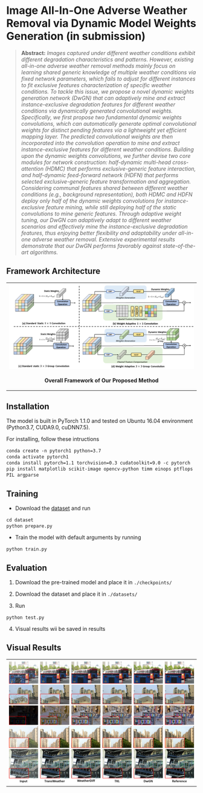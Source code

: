 # Image All-In-One Adverse Weather Removal via Dynamic Model Weights Generation (in submission)



> **Abstract:** *Images captured under different weather conditions exhibit different degradation characteristics and patterns. However, existing all-in-one adverse weather removal methods mainly focus on learning shared generic knowledge of multiple weather conditions via fixed network parameters, which fails to adjust for different instances to fit exclusive features characterization of specific weather conditions. To tackle this issue, we propose a novel dynamic weights generation network (DwGN) that can adaptively mine and extract instance-exclusive degradation features for different weather conditions via dynamically generated convolutional weights. Specifically, we first propose two fundamental dynamic weights convolutions, which can automatically generate optimal convolutional weights for distinct pending features via a lightweight yet efficient mapping layer. The predicted convolutional weights are then incorporated into the convolution operation to mine and extract instance-exclusive features for different weather conditions. Building upon the dynamic weights convolutions, we further devise two core modules for network construction: half-dynamic multi-head cross-attention (HDMC) that performs exclusive-generic feature interaction, and half-dynamic feed-forward network (HDFN) that performs selected exclusive-generic feature transformation and aggregation. Considering communal features shared between different weather conditions (e.g., background representation), both HDMC and HDFN deploy only half of the dynamic weights convolutions for instance-exclusive feature mining, while still deploying half of the static convolutions to mine generic features. Through adaptive weight tuning, our DwGN can adaptively adapt to different weather scenarios and effectively mine the instance-exclusive degradation features, thus enjoying better flexibility and adaptability under all-in-one adverse weather removal. Extensive experimental results demonstrate that our DwGN performs favorably against state-of-the-art algorithms.* 

## Framework Architecture
<table>
  <tr>
    <td> <img src = "figures/DwGN.png"> </td>
  </tr>
  <tr>
    <td><p align="center"><b>Overall Framework of Our Proposed Method</b></p></td>
  </tr>
</table>






## Installation
The model is built in PyTorch 1.1.0 and tested on Ubuntu 16.04 environment (Python3.7, CUDA9.0, cuDNN7.5).

For installing, follow these intructions
```
conda create -n pytorch1 python=3.7
conda activate pytorch1
conda install pytorch=1.1 torchvision=0.3 cudatoolkit=9.0 -c pytorch
pip install matplotlib scikit-image opencv-python timm einops ptflops PIL argparse
```


## Training
- Download the [dataset](dataset/README.md) and run

```
cd dataset
python prepare.py
```
-  Train the model with default arguments by running

```
python train.py
```


## Evaluation

1. Download the pre-trained model and place it in `./checkpoints/`

2. Download the dataset and place it in `./datasets/`

3. Run
```
python test.py
```
4. Visual results wii be saved in results

## Visual Results
<table>
  <tr>
    <td> <img src = "figures/results.png"> </td>
  </tr>
</table>


